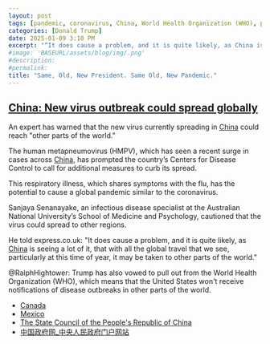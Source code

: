 ```yaml
---
layout: post
tags: [pandemic, coronavirus, China, World Health Organization (WHO), politics]
categories: [Donald Trump]
date: 2025-01-09 3:10 PM
excerpt: "“It does cause a problem, and it is quite likely, as China is seeing a lot of it, that with all the global travel that we see, particularly at this time of year, it may be taken to other parts of the world.” – Sanjaya Senanayake, infectious disease specialist at the Australian National University’s School of Medicine and Psychology"
#image: 'BASEURL/assets/blog/img/.png'
#description:
#permalink:
title: "Same, Old, New President. Same Old, New Pandemic."
---
```



## [China: New virus outbreak could spread globally](https://www.tagtik.co.uk/en/news/society/china-new-virus-outbreak-could-spread-globally.html)

An expert has warned that the new virus currently spreading in [China](https://www.gov.cn/) could reach "other parts of the world."

The human metapneumovirus (HMPV), which has seen a recent surge in cases across [China](https://www.gov.cn/), has prompted the country’s Centers for Disease Control to call for additional measures to curb its spread.

This respiratory illness, which shares symptoms with the flu, has the potential to cause a global pandemic similar to the coronavirus.

Sanjaya Senanayake, an infectious disease specialist at the Australian National University’s School of Medicine and Psychology, cautioned that the virus could spread to other regions.

He told express.co.uk: "It does cause a problem, and it is quite likely, as [China](https://www.gov.cn/) is seeing a lot of it, that with all the global travel that we see, particularly at this time of year, it may be taken to other parts of the world."

@RalphHightower: Trump has also vowed to pull out from the World Health Organization (WHO), which means that the United States won't receive notifications of disease outbreaks in other parts of the world. 

- [Canada](https://www.canada.ca/)
- [Mexico](https://www.gob.mx/)
- [The State Council of the People's Republic of China](https://english.www.gov.cn/)
- [中国政府网_中央人民政府门户网站](https://www.gov.cn/)
